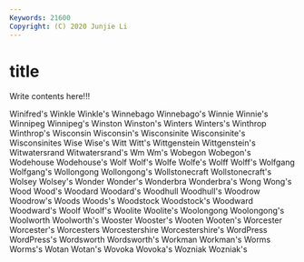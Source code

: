 ```yaml
---
Keywords: 21600
Copyright: (C) 2020 Junjie Li
---
```


# title

Write contents here!!!

Winifred's
Winkle 
Winkle's 
Winnebago 
Winnebago's 
Winnie 
Winnie's 
Winnipeg 
Winnipeg's 
Winston 
Winston's
Winters 
Winters's 
Winthrop 
Winthrop's 
Wisconsin 
Wisconsin's 
Wisconsinite 
Wisconsinite's 
Wisconsinites 
Wise
Wise's 
Witt 
Witt's 
Wittgenstein 
Wittgenstein's 
Witwatersrand 
Witwatersrand's 
Wm 
Wm's 
Wobegon
Wobegon's 
Wodehouse 
Wodehouse's 
Wolf 
Wolf's 
Wolfe 
Wolfe's 
Wolff 
Wolff's 
Wolfgang
Wolfgang's 
Wollongong 
Wollongong's 
Wollstonecraft 
Wollstonecraft's 
Wolsey 
Wolsey's 
Wonder 
Wonder's 
Wonderbra
Wonderbra's 
Wong 
Wong's 
Wood 
Wood's 
Woodard 
Woodard's 
Woodhull 
Woodhull's 
Woodrow
Woodrow's 
Woods 
Woods's 
Woodstock 
Woodstock's 
Woodward 
Woodward's 
Woolf 
Woolf's 
Woolite
Woolite's 
Woolongong 
Woolongong's 
Woolworth 
Woolworth's 
Wooster 
Wooster's 
Wooten 
Wooten's 
Worcester
Worcester's 
Worcesters 
Worcestershire 
Worcestershire's 
WordPress 
WordPress's 
Wordsworth 
Wordsworth's 
Workman 
Workman's
Worms 
Worms's 
Wotan 
Wotan's 
Wovoka 
Wovoka's 
Wozniak 
Wozniak's 
